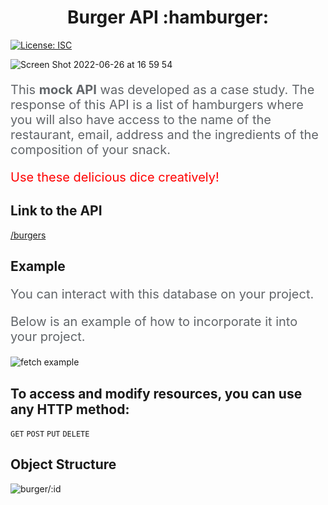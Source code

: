 <h1 align="center">Burger API :hamburger:</h1>
<p>
  <a href="#" target="_blank">
    <img alt="License: ISC" src="https://img.shields.io/badge/License-ISC-yellow.svg" />
  </a>
</p>


![Screen Shot 2022-06-26 at 16 59 54](https://user-images.githubusercontent.com/16991001/175823046-417164c0-48b1-41b2-8020-adda0e35d689.png)


<p style="color: #616569; font-size: 1.25rem">This <strong>mock API</strong> was developed as a case study. The response of this API is a list of hamburgers where you will also have access to the name of the restaurant, email, address and the ingredients of the composition of your snack.</p>

<p style="color: red; font-size: 1.25rem">Use these delicious dice creatively!</p>

## Link to the API

[/burgers](https://mm-burger-api.herokuapp.com/)

## Example

<p style=" color: #616569; font-size: 1.25rem">You can interact with this database on your project. </p>

<p style=" color: #616569; font-size: 1.25rem">Below is an example of how to incorporate it into your project. </p>

![fetch example](https://user-images.githubusercontent.com/16991001/175823247-fea282eb-e8d0-48da-943b-d68b55279bdf.png)

## To access and modify resources, you can use any HTTP method:

<code>GET</code>
<code>POST</code>
<code>PUT</code>
<code>DELETE</code>

## Object Structure

![burger/:id](https://user-images.githubusercontent.com/16991001/175823849-953b0a75-33b3-4e3e-80e2-ebcc8ddc054e.png)

